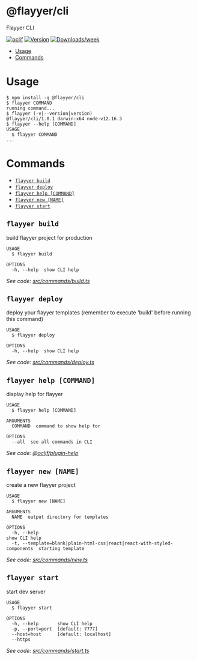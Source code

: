 @flayyer/cli
===========

Flayyer CLI

[![oclif](https://img.shields.io/badge/cli-oclif-brightgreen.svg)](https://oclif.io)
[![Version](https://img.shields.io/npm/v/@flayyer/cli.svg)](https://npmjs.org/package/@flayyer/cli)
[![Downloads/week](https://img.shields.io/npm/dw/@flayyer/cli.svg)](https://npmjs.org/package/@flayyer/cli)

<!-- toc -->
* [Usage](#usage)
* [Commands](#commands)
<!-- tocstop -->
# Usage
<!-- usage -->
```sh-session
$ npm install -g @flayyer/cli
$ flayyer COMMAND
running command...
$ flayyer (-v|--version|version)
@flayyer/cli/1.0.1 darwin-x64 node-v12.16.3
$ flayyer --help [COMMAND]
USAGE
  $ flayyer COMMAND
...
```
<!-- usagestop -->
# Commands
<!-- commands -->
* [`flayyer build`](#flayyer-build)
* [`flayyer deploy`](#flayyer-deploy)
* [`flayyer help [COMMAND]`](#flayyer-help-command)
* [`flayyer new [NAME]`](#flayyer-new-name)
* [`flayyer start`](#flayyer-start)

## `flayyer build`

build flayyer project for production

```
USAGE
  $ flayyer build

OPTIONS
  -h, --help  show CLI help
```

_See code: [src/commands/build.ts](https://github.com/flayyer/flayyer-cli/blob/v1.0.1/src/commands/build.ts)_

## `flayyer deploy`

deploy your flayyer templates (remember to execute 'build' before running this command)

```
USAGE
  $ flayyer deploy

OPTIONS
  -h, --help  show CLI help
```

_See code: [src/commands/deploy.ts](https://github.com/flayyer/flayyer-cli/blob/v1.0.1/src/commands/deploy.ts)_

## `flayyer help [COMMAND]`

display help for flayyer

```
USAGE
  $ flayyer help [COMMAND]

ARGUMENTS
  COMMAND  command to show help for

OPTIONS
  --all  see all commands in CLI
```

_See code: [@oclif/plugin-help](https://github.com/oclif/plugin-help/blob/v3.1.0/src/commands/help.ts)_

## `flayyer new [NAME]`

create a new flayyer project

```
USAGE
  $ flayyer new [NAME]

ARGUMENTS
  NAME  output directory for templates

OPTIONS
  -h, --help                                                              show CLI help
  -t, --template=blank|plain-html-css|react|react-with-styled-components  starting template
```

_See code: [src/commands/new.ts](https://github.com/flayyer/flayyer-cli/blob/v1.0.1/src/commands/new.ts)_

## `flayyer start`

start dev server

```
USAGE
  $ flayyer start

OPTIONS
  -h, --help       show CLI help
  -p, --port=port  [default: 7777]
  --host=host      [default: localhost]
  --https
```

_See code: [src/commands/start.ts](https://github.com/flayyer/flayyer-cli/blob/v1.0.1/src/commands/start.ts)_
<!-- commandsstop -->
